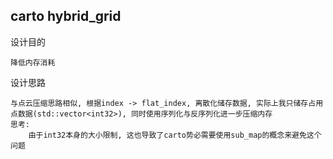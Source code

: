 ## carto hybrid_grid

设计目的

```
降低内存消耗
```

设计思路

```
与点云压缩思路相似, 根据index -> flat_index, 离散化储存数据, 实际上我只储存占用点数据(std::vector<int32>), 同时使用序列化与反序列化进一步压缩内存
思考:
    由于int32本身的大小限制, 这也导致了carto势必需要使用sub_map的概念来避免这个问题
```
